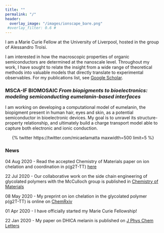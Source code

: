 ```yaml
---
title: ""
permalink: "/"
header:
  overlay_image: "/images/ionscape_bare.png"
 #overlay_filter: 0.6 #
---
```


I am a Marie Curie Fellow at the University of Liverpool, hosted in the group of Alessandro Troisi.


I am interested in how the macroscopic properties of organic semiconductors are determined at the nanoscale level. Throughout my work, I have sought to relate the insight from a wide range of theoretical methods into valuable models that directly translate to experimental observables. For my publications list, see [Google Scholar](https://scholar.google.com/citations?hl=en&user=o4zoWRQAAAAJ&view_op=list_works&sortby=pubdate).

### MSCA-IF BIOMOSAIC *From biopigments to bioelectronics: modeling semiconducting eumelanin-based interfaces*

I am working on developing a computational model of eumelanin, the biopigment present in human hair, eyes and skin, as a potential semiconductor in bioelectronic devices. My goal is to unravel its structure-property relationship, and ultimately build a charge transport model able to capture both electronic and ionic conduction.


<div class='jekyll-twitter-plugin' align="center">
    {% twitter https://twitter.com/micaelamatta maxwidth=500 limit=5 %}
</div>

### News

04 Aug 2020 - Read the accepted Chemistry of Materials paper on ion chelation and coordination in p(g2T-TT) [here](https://pubs.acs.org/doi/10.1021/acs.chemmater.0c01984)

22 Jul 2020 - Our collaborative work on the side chain engineering of glycolated polymers with the McCulloch group is published in [Chemistry of Materials](https://pubs.acs.org/doi/abs/10.1021/acs.chemmater.0c02041)

08 May 2020 - My preprint on ion chelation in the glycolated polymer p(g2T-TT) is online on [ChemRxiv](https://chemrxiv.org/articles/Ion_Coordination_and_Chelation_in_a_Glycolated_Polymer_Semiconductor_Molecular_Dynamics_and_X-Ray_Fluorescence_Study/12264308) 

01 Apr 2020 - I have officially started my Marie Curie Fellowship!

22 Jan 2020 - My paper on DHICA melanin is published on [J Phys Chem Letters](https://pubs.acs.org/doi/10.1021/acs.jpclett.9b03696)

<!--15 Dec 2019 - My ChemRxiv preprint on [DHICA melanin](https://chemrxiv.org/articles/Relation_Between_Local_Structure_Electric_Dipole_and_Charge_Carrier_Dynamics_in_DHICA_Melanin_a_Model_for_Biocompatible_Semiconductors/11323016) is available-->

<!-- 28 Aug 2019 - We officially released a code for molecular network calculations! Find it on [github](https://github.com/kugupu/kugupu)-->

<!-- 24 Aug 2019 - I will be presenting my work on organic semiconductors for organic solar cells at the ACS Fall Meeting 2019 in San Diego, CA.-->

<!--  5 Aug 2019 - Our paper on the side chain optimization of polymer donors for organic photovoltaics is out in [JACS](https://pubs.acs.org/doi/abs/10.1021/jacs.9b03770)!!!!-->

<!-- 25 Mar 2019 - I officially started my Newton International Fellowship!-->

<!-- 23 Jan 2019 - Our paper on the fluorination impact on non-fullerene acceptors is just accepted on [JACS](https://pubs.acs.org/doi/10.1021/jacs.8b13653)!!!-->

<!-- 25 Nov 2018 - I'm going to the [MRS Fall Meeting in Boston](https://www.mrs.org/fall2018) and I will give a talk on my recent work on OPV.-->

<!-- 13 Nov 2018 - Thanks to a [NumFOCUS Grant](https://numfocus.org/blog/summer-2018-open-source-development-grants) for community education and engagement, I am co-organizing the [2018 MDAnalysis Workshop and Hackathon](https://www.workshop.mdanalysis.org) here at Northwestern University-->

<!-- 7 Nov 2018 - [Our work](https://pubs.acs.org/doi/10.1021/acsami.8b15319) on rubrene crystals as mechanical sensors has been accepted in ACS Applied Materials & Interfaces-->

<!-- 4 Sep 2018 - Our [PNAS](http://www.pnas.org/content/early/2018/08/15/1807535115) paper on non-fullerene electron acceptors is now out!-->

<!-- 29 Aug 2018 - I am presenting my work at [Wonder and Skepticism](http://www.wonderandskepticism.com/about)-->
